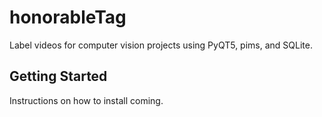 # honorableTag
Label videos for computer vision projects using PyQT5, pims, and SQLite.

## Getting Started

Instructions on how to install coming.
